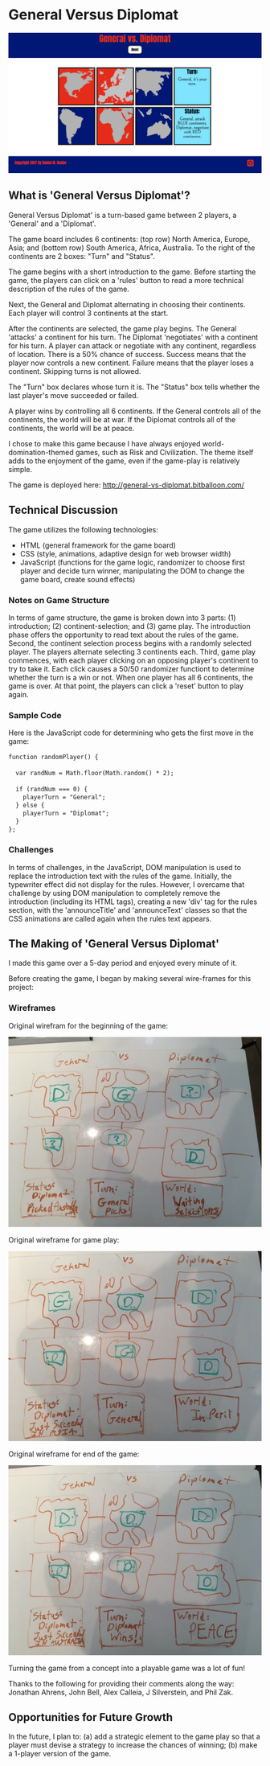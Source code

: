 # General Versus Diplomat

<img src="images/intro-screen-shot.png">

## What is 'General Versus Diplomat'?

General Versus Diplomat' is a turn-based game between 2 players, a 'General' and a 'Diplomat'. 

The game board includes 6 continents: (top row) North America, Europe, Asia; and (bottom row)  South America, Africa, Australia. To the right of the continents are 2 boxes: "Turn" and "Status".

The game begins with a short introduction to the game. Before starting the game, the players can click on a 'rules' button to read a more technical description of the rules of the game.

Next, the General and Diplomat alternating in choosing their continents. Each player will control 3 continents at the start.

After the continents are selected, the game play begins. The General 'attacks' a continent for his turn. The Diplomat 'negotiates' with a continent for his turn. A player can attack or negotiate with any continent, regardless of location. There is a 50% chance of success. Success means that the player now controls a new continent. Failure means that the player loses a continent. Skipping turns is not allowed. 

The "Turn" box declares whose turn it is. The "Status" box tells whether the last player's move succeeded or failed.

A player wins by controlling all 6 continents. If the General controls all of the continents, the world will be at war. If the Diplomat controls all of the continents, the world will be at peace.

I chose to make this game because I have always enjoyed world-domination-themed games, such as Risk and Civilization. The theme itself adds to the enjoyment of the game, even if the game-play is relatively simple.

The game is deployed here: http://general-vs-diplomat.bitballoon.com/

## Technical Discussion

The game utilizes the following technologies:
* HTML (general framework for the game board)
* CSS (style, animations, adaptive design for web browser width)
* JavaScript (functions for the game logic, randomizer to choose first player and decide turn winner, manipulating the DOM to change the game board, create sound effects)

### Notes on Game Structure

In terms of game structure, the game is broken down into 3 parts: (1) introduction; (2) continent-selection; and (3) game play. The introduction phase offers the opportunity to read text about the rules of the game. Second, the continent selection process begins with a randomly selected player. The players alternate selecting 3 continents each. Third, game play commences, with each player clicking on an opposing player's continent to try to take it. Each click causes a 50/50 randomizer functiont to determine whether the turn is a win or not. When one player has all 6 continents, the game is over. At that point, the players can click a 'reset' button to play again.

### Sample Code

Here is the JavaScript code for determining who gets the first move in the game:

    function randomPlayer() {

      var randNum = Math.floor(Math.random() * 2);

      if (randNum === 0) {
        playerTurn = "General";
      } else {
        playerTurn = "Diplomat";
      }
    };

### Challenges

In terms of challenges, in the JavaScript, DOM manipulation is used to replace the introduction text with the rules of the game. Initially, the typewriter effect did not display for the rules. However, I overcame that challenge by using DOM manipulation to completely remove the introduction (including its HTML tags), creating a new 'div' tag for the rules section, with the 'announceTitle' and 'announceText' classes so that the CSS animations are called again when the rules text appears.

## The Making of 'General Versus Diplomat'

I made this game over a 5-day period and enjoyed every minute of it.

Before creating the game, I began by making several wire-frames for this project:

### Wireframes

Original wirefram for the beginning of the game:

<img src="images/continent-selection-photo.JPG">

Original wireframe for game play: 

<img src="images/game-play-photo.JPG">

Original wireframe for end of the game:

<img src="images/game-over-photo.JPG">

Turning the game from a concept into a playable game was a lot of fun!

Thanks to the following for providing their comments along the way: Jonathan Ahrens, John Bell, Alex Calleia, J Silverstein, and Phil Zak.

## Opportunities for Future Growth

In the future, I plan to: (a) add a strategic element to the game play so that a player must devise a strategy to increase the chances of winning; (b) make a 1-player version of the game.

